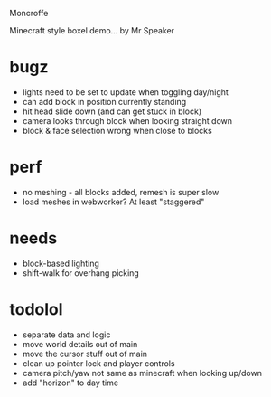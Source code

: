 Moncroffe

Minecraft style boxel demo... by Mr Speaker

# bugz
- lights need to be set to update when toggling day/night
- can add block in position currently standing
- hit head slide down (and can get stuck in block)
- camera looks through block when looking straight down
- block & face selection wrong when close to blocks

# perf
- no meshing - all blocks added, remesh is super slow
- load meshes in webworker? At least "staggered"

# needs
- block-based lighting
- shift-walk for overhang picking

# todolol
- separate data and logic
- move world details out of main
- move the cursor stuff out of main
- clean up pointer lock and player controls
- camera pitch/yaw not same as minecraft when looking up/down
- add "horizon" to day time
